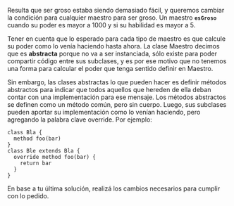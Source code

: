 Resulta que ser groso estaba siendo demasiado fácil, y queremos cambiar la condición para cualquier maestro para ser groso. Un maestro **`esGroso`** cuando su poder es mayor a 1000 y si su habilidad es mayor a 5. 

Tener en cuenta que lo esperado para cada tipo de maestro es que calcule su poder como lo venía haciendo hasta ahora. La clase Maestro decimos que es **abstracta** porque no va a ser instanciada, sólo existe para poder compartir código entre sus subclases, y es por ese motivo que no tenemos una forma para calcular el poder que tenga sentido definir en Maestro.

Sin embargo, las clases abstractas lo que pueden hacer es definir métodos abstractos para indicar que todos aquellos que hereden de ella deban contar con una implementación para ese mensaje. Los métodos abstractos se definen como un método común, pero sin cuerpo. Luego, sus subclases pueden aportar su implementación como lo venían haciendo, pero agregando la palabra clave override. Por ejemplo:

```
class Bla {
  method foo(bar)
}
class Ble extends Bla {
  override method foo(bar) {
    return bar
  }
}
```

En base a tu última solución, realizá los cambios necesarios para cumplir con lo pedido.